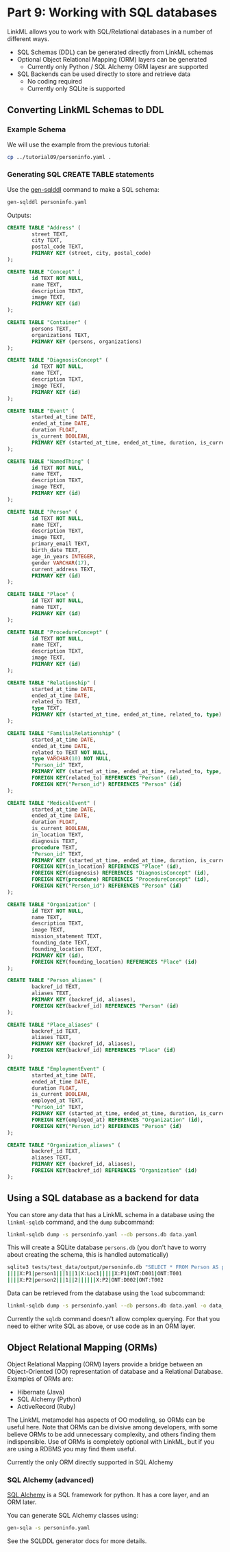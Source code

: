 # Part 9: Working with SQL databases

LinkML allows you to work with SQL/Relational databases in a number of different ways.

* SQL Schemas (DDL) can be generated directly from LinkML schemas
* Optional Object Relational Mapping (ORM) layers can be generated
    - Currently only Python / SQL Alchemy ORM layesr are supported
* SQL Backends can be used directly to store and retrieve data
    - No coding required
    - Currently only SQLite is supported

## Converting LinkML Schemas to DDL

### Example Schema

We will use the example from the previous tutorial:

```bash
cp ../tutorial09/personinfo.yaml .
```

### Generating SQL CREATE TABLE statements

Use the [gen-sqlddl](/generators/sqlddl) command to make a SQL schema:

```bash
gen-sqlddl personinfo.yaml
```

Outputs:

```sql
CREATE TABLE "Address" (
        street TEXT, 
        city TEXT, 
        postal_code TEXT, 
        PRIMARY KEY (street, city, postal_code)
);

CREATE TABLE "Concept" (
        id TEXT NOT NULL, 
        name TEXT, 
        description TEXT, 
        image TEXT, 
        PRIMARY KEY (id)
);

CREATE TABLE "Container" (
        persons TEXT, 
        organizations TEXT, 
        PRIMARY KEY (persons, organizations)
);

CREATE TABLE "DiagnosisConcept" (
        id TEXT NOT NULL, 
        name TEXT, 
        description TEXT, 
        image TEXT, 
        PRIMARY KEY (id)
);

CREATE TABLE "Event" (
        started_at_time DATE, 
        ended_at_time DATE, 
        duration FLOAT, 
        is_current BOOLEAN, 
        PRIMARY KEY (started_at_time, ended_at_time, duration, is_current)
);

CREATE TABLE "NamedThing" (
        id TEXT NOT NULL, 
        name TEXT, 
        description TEXT, 
        image TEXT, 
        PRIMARY KEY (id)
);

CREATE TABLE "Person" (
        id TEXT NOT NULL, 
        name TEXT, 
        description TEXT, 
        image TEXT, 
        primary_email TEXT, 
        birth_date TEXT, 
        age_in_years INTEGER, 
        gender VARCHAR(17), 
        current_address TEXT, 
        PRIMARY KEY (id)
);

CREATE TABLE "Place" (
        id TEXT NOT NULL, 
        name TEXT, 
        PRIMARY KEY (id)
);

CREATE TABLE "ProcedureConcept" (
        id TEXT NOT NULL, 
        name TEXT, 
        description TEXT, 
        image TEXT, 
        PRIMARY KEY (id)
);

CREATE TABLE "Relationship" (
        started_at_time DATE, 
        ended_at_time DATE, 
        related_to TEXT, 
        type TEXT, 
        PRIMARY KEY (started_at_time, ended_at_time, related_to, type)
);

CREATE TABLE "FamilialRelationship" (
        started_at_time DATE, 
        ended_at_time DATE, 
        related_to TEXT NOT NULL, 
        type VARCHAR(10) NOT NULL, 
        "Person_id" TEXT, 
        PRIMARY KEY (started_at_time, ended_at_time, related_to, type, "Person_id"), 
        FOREIGN KEY(related_to) REFERENCES "Person" (id), 
        FOREIGN KEY("Person_id") REFERENCES "Person" (id)
);

CREATE TABLE "MedicalEvent" (
        started_at_time DATE, 
        ended_at_time DATE, 
        duration FLOAT, 
        is_current BOOLEAN, 
        in_location TEXT, 
        diagnosis TEXT, 
        procedure TEXT, 
        "Person_id" TEXT, 
        PRIMARY KEY (started_at_time, ended_at_time, duration, is_current, in_location, diagnosis, procedure, "Person_id"), 
        FOREIGN KEY(in_location) REFERENCES "Place" (id), 
        FOREIGN KEY(diagnosis) REFERENCES "DiagnosisConcept" (id), 
        FOREIGN KEY(procedure) REFERENCES "ProcedureConcept" (id), 
        FOREIGN KEY("Person_id") REFERENCES "Person" (id)
);

CREATE TABLE "Organization" (
        id TEXT NOT NULL, 
        name TEXT, 
        description TEXT, 
        image TEXT, 
        mission_statement TEXT, 
        founding_date TEXT, 
        founding_location TEXT, 
        PRIMARY KEY (id), 
        FOREIGN KEY(founding_location) REFERENCES "Place" (id)
);

CREATE TABLE "Person_aliases" (
        backref_id TEXT, 
        aliases TEXT, 
        PRIMARY KEY (backref_id, aliases), 
        FOREIGN KEY(backref_id) REFERENCES "Person" (id)
);

CREATE TABLE "Place_aliases" (
        backref_id TEXT, 
        aliases TEXT, 
        PRIMARY KEY (backref_id, aliases), 
        FOREIGN KEY(backref_id) REFERENCES "Place" (id)
);

CREATE TABLE "EmploymentEvent" (
        started_at_time DATE, 
        ended_at_time DATE, 
        duration FLOAT, 
        is_current BOOLEAN, 
        employed_at TEXT, 
        "Person_id" TEXT, 
        PRIMARY KEY (started_at_time, ended_at_time, duration, is_current, employed_at, "Person_id"), 
        FOREIGN KEY(employed_at) REFERENCES "Organization" (id), 
        FOREIGN KEY("Person_id") REFERENCES "Person" (id)
);

CREATE TABLE "Organization_aliases" (
        backref_id TEXT, 
        aliases TEXT, 
        PRIMARY KEY (backref_id, aliases), 
        FOREIGN KEY(backref_id) REFERENCES "Organization" (id)
);
```

## Using a SQL database as a backend for data

You can store any data that has a LinkML schema in a database using the `linkml-sqldb` command, and the `dump` subcommand:

```bash
linkml-sqldb dump -s personinfo.yaml --db persons.db data.yaml
```

This will create a SQLite database `persons.db` (you don't have to worry about creating the schema, this is handled automatically)

```bash
sqlite3 tests/test_data/output/personinfo.db "SELECT * FROM Person AS p JOIN MedicalEvent AS m ON (p.id=m.Person_id)"
||||X:P1|person1|||1||1|X:Loc1|||||X:P1|ONT:D001|ONT:T001
||||X:P2|person2|||1||2||||||X:P2|ONT:D002|ONT:T002
```

Data can be retrieved from the database using the `load` subcommand:

```bash
linkml-sqldb dump -s personinfo.yaml --db persons.db data.yaml -o data_out.yaml
```

Currently the `sqldb` command doesn't allow complex querying. For that you need to either write SQL as above, or use code as in an ORM layer.

## Object Relational Mapping (ORMs)

Object Relational Mapping (ORM) layers provide a bridge between an
Object-Oriented (OO) representation of database and a Relational
Database. Examples of ORMs are:

* Hibernate (Java)
* SQL Alchemy (Python)
* ActiveRecord (Ruby)

The LinkML metamodel has aspects of OO modeling, so ORMs can be useful
here. Note that ORMs can be divisive among developers, with some
believe ORMs to be add unnecessary complexity, and others finding them
indispensible. Use of ORMs is completely optional with LinkML, but if
you are using a RDBMS you may find them useful.

Currently the only ORM directly supported in SQL Alchemy

### SQL Alchemy (advanced)

[SQL Alchemy](https://docs.sqlalchemy.org/) is a SQL framework for python. It has a core layer, and an ORM later.

You can generate SQL Alchemy classes using:

```bash
gen-sqla -s personinfo.yaml
```

See the SQLDDL generator docs for more details.


